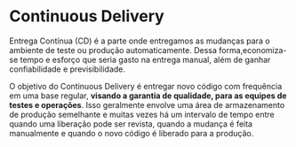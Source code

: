 # Continuous Delivery

Entrega Contínua (CD) é a parte onde entregamos as mudanças para o ambiente de teste ou produção automaticamente. Dessa forma,economiza-se tempo e esforço que seria gasto na entrega manual, além de ganhar confiabilidade e previsibilidade.

O objetivo do Continuous Delivery é entregar novo código com frequência em uma base regular, **visando a garantia de qualidade, para as equipes de testes e operações**. Isso geralmente envolve uma área de armazenamento de produção semelhante e muitas vezes há um intervalo de tempo entre quando uma liberação pode ser revista, quando a mudança é feita manualmente e quando o novo código é liberado para a produção.